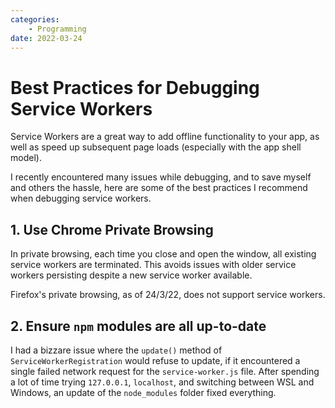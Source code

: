 ```yaml
---
categories:
    - Programming
date: 2022-03-24
---
```


# Best Practices for Debugging Service Workers

Service Workers are a great way to add offline functionality to your app, as well as speed up subsequent page loads (especially with the app shell model).

I recently encountered many issues while debugging, and to save myself and others the hassle, here are some of the best practices I recommend when debugging service workers.

<!-- more -->

## 1. Use Chrome Private Browsing

In private browsing, each time you close and open the window, all existing service workers are terminated. This avoids issues with older service workers persisting despite a new service worker available.

Firefox's private browsing, as of 24/3/22, does not support service workers.

## 2. Ensure `npm` modules are all up-to-date

I had a bizzare issue where the `update()` method of `ServiceWorkerRegistration` would refuse to update, if it encountered a single failed network request for the `service-worker.js` file. After spending a lot of time trying `127.0.0.1`, `localhost`, and switching between WSL and Windows, an update of the `node_modules` folder fixed everything.
